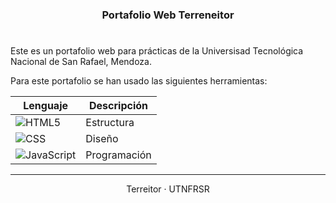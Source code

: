 <h3 align="center">Portafolio Web Terreneitor</h3>

#

<p>Este es un portafolio web para prácticas de la Universisad Tecnológica Nacional de San Rafael, Mendoza.</p>

<p>Para este portafolio se han usado las siguientes herramientas:</p>

| Lenguaje                                                                                             | Descripción  |
| ---------------------------------------------------------------------------------------------------- | ------------ |
| ![HTML5](https://img.shields.io/badge/HTML5-%23E34F26.svg?logo=html5&logoColor=white)                | Estructura   |
| ![CSS](https://img.shields.io/badge/CSS-%231572B6.svg?logo=css3&logoColor=white)                     | Diseño       |
| ![JavaScript](https://img.shields.io/badge/JavaScript-%23F7DF1E.svg?logo=javascript&logoColor=black) | Programación |

<hr />

<div align="center">
    Terreitor · UTNFRSR
</div>
